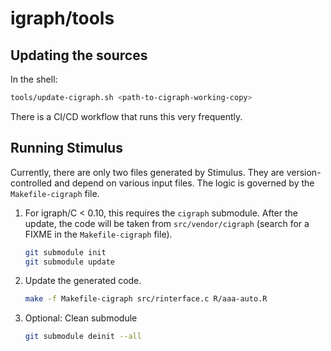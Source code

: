 # igraph/tools

## Updating the sources

In the shell:

```sh
tools/update-cigraph.sh <path-to-cigraph-working-copy>
```

There is a CI/CD workflow that runs this very frequently.

## Running Stimulus

Currently, there are only two files generated by Stimulus.
They are version-controlled and depend on various input files.
The logic is governed by the `Makefile-cigraph` file.

1. For igraph/C < 0.10, this requires the `cigraph` submodule.
    After the update, the code will be taken from `src/vendor/cigraph` (search for a FIXME in the `Makefile-cigraph` file).
    ```sh
    git submodule init
    git submodule update
    ```

2. Update the generated code.
    ```sh
    make -f Makefile-cigraph src/rinterface.c R/aaa-auto.R
    ```

3. Optional: Clean submodule
    ```sh
    git submodule deinit --all
    ```
